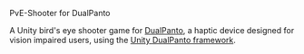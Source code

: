 PvE-Shooter for DualPanto

A Unity bird's eye shooter game for [DualPanto](https://hpi.de/baudisch/projects/dualpanto.html), a haptic device designed for vision impaired users, using the [Unity DualPanto framework](https://github.com/HassoPlattnerInstituteHCI/unity-dualpanto-framework).


